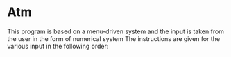 # Atm
This program is based on a menu-driven system and the input is taken from the user in the form of numerical system
The instructions are given for the various input in the following order:
